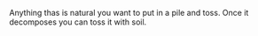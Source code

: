 

Anything thas is natural you want to put in a pile and toss.
Once it decomposes you can toss it with soil.
